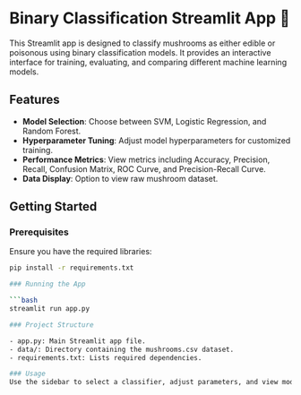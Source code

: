 # Binary Classification Streamlit App 🍄

This Streamlit app is designed to classify mushrooms as either edible or poisonous using binary classification models. It provides an interactive interface for training, evaluating, and comparing different machine learning models.

## Features
- **Model Selection**: Choose between SVM, Logistic Regression, and Random Forest.
- **Hyperparameter Tuning**: Adjust model hyperparameters for customized training.
- **Performance Metrics**: View metrics including Accuracy, Precision, Recall, Confusion Matrix, ROC Curve, and Precision-Recall Curve.
- **Data Display**: Option to view raw mushroom dataset.

## Getting Started

### Prerequisites
Ensure you have the required libraries:

```bash
pip install -r requirements.txt

### Running the App

```bash
streamlit run app.py

### Project Structure

- app.py: Main Streamlit app file.
- data/: Directory containing the mushrooms.csv dataset.
- requirements.txt: Lists required dependencies.

### Usage
Use the sidebar to select a classifier, adjust parameters, and view model performance metrics. The app dynamically displays evaluation metrics to help analyze each model's effectiveness.
